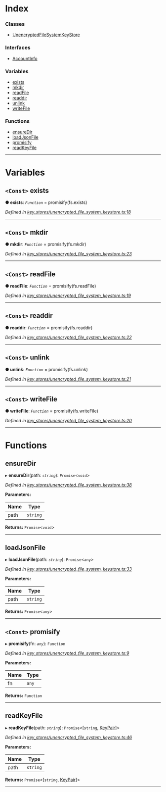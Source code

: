 

# Index

### Classes

* [UnencryptedFileSystemKeyStore](../classes/_key_stores_unencrypted_file_system_keystore_.unencryptedfilesystemkeystore.md)

### Interfaces

* [AccountInfo](../interfaces/_key_stores_unencrypted_file_system_keystore_.accountinfo.md)

### Variables

* [exists](_key_stores_unencrypted_file_system_keystore_.md#exists)
* [mkdir](_key_stores_unencrypted_file_system_keystore_.md#mkdir)
* [readFile](_key_stores_unencrypted_file_system_keystore_.md#readfile)
* [readdir](_key_stores_unencrypted_file_system_keystore_.md#readdir)
* [unlink](_key_stores_unencrypted_file_system_keystore_.md#unlink)
* [writeFile](_key_stores_unencrypted_file_system_keystore_.md#writefile)

### Functions

* [ensureDir](_key_stores_unencrypted_file_system_keystore_.md#ensuredir)
* [loadJsonFile](_key_stores_unencrypted_file_system_keystore_.md#loadjsonfile)
* [promisify](_key_stores_unencrypted_file_system_keystore_.md#promisify)
* [readKeyFile](_key_stores_unencrypted_file_system_keystore_.md#readkeyfile)

---

# Variables

<a id="exists"></a>

## `<Const>` exists

**● exists**: *`Function`* =  promisify(fs.exists)

*Defined in [key_stores/unencrypted_file_system_keystore.ts:18](https://github.com/nearprotocol/nearlib/blob/5251dca/src.ts/key_stores/unencrypted_file_system_keystore.ts#L18)*

___
<a id="mkdir"></a>

## `<Const>` mkdir

**● mkdir**: *`Function`* =  promisify(fs.mkdir)

*Defined in [key_stores/unencrypted_file_system_keystore.ts:23](https://github.com/nearprotocol/nearlib/blob/5251dca/src.ts/key_stores/unencrypted_file_system_keystore.ts#L23)*

___
<a id="readfile"></a>

## `<Const>` readFile

**● readFile**: *`Function`* =  promisify(fs.readFile)

*Defined in [key_stores/unencrypted_file_system_keystore.ts:19](https://github.com/nearprotocol/nearlib/blob/5251dca/src.ts/key_stores/unencrypted_file_system_keystore.ts#L19)*

___
<a id="readdir"></a>

## `<Const>` readdir

**● readdir**: *`Function`* =  promisify(fs.readdir)

*Defined in [key_stores/unencrypted_file_system_keystore.ts:22](https://github.com/nearprotocol/nearlib/blob/5251dca/src.ts/key_stores/unencrypted_file_system_keystore.ts#L22)*

___
<a id="unlink"></a>

## `<Const>` unlink

**● unlink**: *`Function`* =  promisify(fs.unlink)

*Defined in [key_stores/unencrypted_file_system_keystore.ts:21](https://github.com/nearprotocol/nearlib/blob/5251dca/src.ts/key_stores/unencrypted_file_system_keystore.ts#L21)*

___
<a id="writefile"></a>

## `<Const>` writeFile

**● writeFile**: *`Function`* =  promisify(fs.writeFile)

*Defined in [key_stores/unencrypted_file_system_keystore.ts:20](https://github.com/nearprotocol/nearlib/blob/5251dca/src.ts/key_stores/unencrypted_file_system_keystore.ts#L20)*

___

# Functions

<a id="ensuredir"></a>

##  ensureDir

▸ **ensureDir**(path: *`string`*): `Promise`<`void`>

*Defined in [key_stores/unencrypted_file_system_keystore.ts:38](https://github.com/nearprotocol/nearlib/blob/5251dca/src.ts/key_stores/unencrypted_file_system_keystore.ts#L38)*

**Parameters:**

| Name | Type |
| ------ | ------ |
| path | `string` |

**Returns:** `Promise`<`void`>

___
<a id="loadjsonfile"></a>

##  loadJsonFile

▸ **loadJsonFile**(path: *`string`*): `Promise`<`any`>

*Defined in [key_stores/unencrypted_file_system_keystore.ts:33](https://github.com/nearprotocol/nearlib/blob/5251dca/src.ts/key_stores/unencrypted_file_system_keystore.ts#L33)*

**Parameters:**

| Name | Type |
| ------ | ------ |
| path | `string` |

**Returns:** `Promise`<`any`>

___
<a id="promisify"></a>

## `<Const>` promisify

▸ **promisify**(fn: *`any`*): `Function`

*Defined in [key_stores/unencrypted_file_system_keystore.ts:9](https://github.com/nearprotocol/nearlib/blob/5251dca/src.ts/key_stores/unencrypted_file_system_keystore.ts#L9)*

**Parameters:**

| Name | Type |
| ------ | ------ |
| fn | `any` |

**Returns:** `Function`

___
<a id="readkeyfile"></a>

##  readKeyFile

▸ **readKeyFile**(path: *`string`*): `Promise`<[`string`, [KeyPair](../classes/_utils_key_pair_.keypair.md)]>

*Defined in [key_stores/unencrypted_file_system_keystore.ts:46](https://github.com/nearprotocol/nearlib/blob/5251dca/src.ts/key_stores/unencrypted_file_system_keystore.ts#L46)*

**Parameters:**

| Name | Type |
| ------ | ------ |
| path | `string` |

**Returns:** `Promise`<[`string`, [KeyPair](../classes/_utils_key_pair_.keypair.md)]>

___

